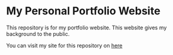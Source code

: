 # My Personal Portfolio Website

This repository is for my portfolio website. This website gives my background to the public.

You can visit my site for this repository on [here](https://abrahambilici.github.io/halilibrahimbilici/)
